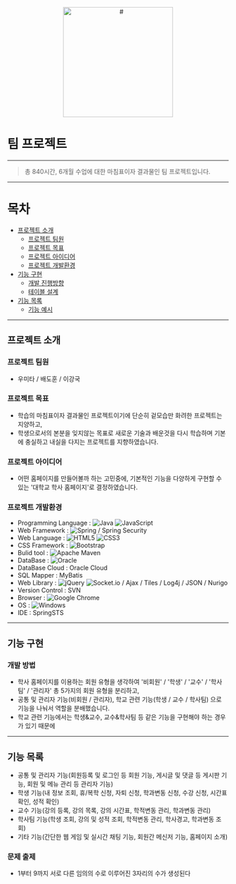 <p align="center">
    <img src="#" alt="#" width="250px">
</p>

# 팀 프로젝트

---

> 총 840시간, 6개월 수업에 대한 마침표이자 결과물인 팀 프로젝트입니다.

---

# 목차

- [프로젝트 소개](#프로젝트-소개)
    - [프로젝트 팀원](#프로젝트-팀원)
    - [프로젝트 목표](#프로젝트-목표)
    - [프로젝트 아이디어](#프로젝트-아이디어)
    - [프로젝트 개발환경](#프로젝트-개발환경)
- [기능 구현](#기능-구현)
    - [개발 진행방향](#개발-방법)
    - [테이블 설계](#테이블-설계)
- [기능 목록](#기능-목록)
    - [기능 예시](#기능-예시)

---

## 프로젝트 소개

### 프로젝트 팀원

- 우미타 / 배도훈 / 이강국

### 프로젝트 목표

- 학습의 마침표이자 결과물인 프로젝트이기에 단순히 겉모습만 화려한 프로젝트는 지양하고,
- 학생으로서의 본분을 잊지않는 목표로 새로운 기술과 배운것을 다시 학습하며 기본에 충실하고 내실을 다지는 프로젝트를 지향하였습니다.

### 프로젝트 아이디어

- 어떤 홈페이지를 만들어볼까 하는 고민중에, 기본적인 기능을 다양하게 구현할 수 있는 '대학교 학사 홈페이지'로 결정하였습니다.

### 프로젝트 개발환경

- Programming Language : ![Java](https://img.shields.io/badge/java-%23ED8B00.svg?style=for-the-badge&logo=java&logoColor=white) ![JavaScript](https://img.shields.io/badge/javascript-%23323330.svg?style=for-the-badge&logo=javascript&logoColor=%23F7DF1E)
- Web Framework : ![Spring](https://img.shields.io/badge/spring-%236DB33F.svg?style=for-the-badge&logo=spring&logoColor=white) / Spring Security
- Web Language : ![HTML5](https://img.shields.io/badge/html5-%23E34F26.svg?style=for-the-badge&logo=html5&logoColor=white) ![CSS3](https://img.shields.io/badge/css3-%231572B6.svg?style=for-the-badge&logo=css3&logoColor=white)
- CSS Framework : ![Bootstrap](https://img.shields.io/badge/bootstrap-%23563D7C.svg?style=for-the-badge&logo=bootstrap&logoColor=white)
- Bulid tool : ![Apache Maven](https://img.shields.io/badge/Apache%20Maven-C71A36?style=for-the-badge&logo=Apache%20Maven&logoColor=white)
- DataBase : ![Oracle](https://img.shields.io/badge/Oracle-F80000?style=for-the-badge&logo=oracle&logoColor=white)
- DataBase Cloud : Oracle Cloud
- SQL Mapper : MyBatis
- Web Library : ![jQuery](https://img.shields.io/badge/jquery-%230769AD.svg?style=for-the-badge&logo=jquery&logoColor=white) ![Socket.io](https://img.shields.io/badge/Socket.io-black?style=for-the-badge&logo=socket.io&badgeColor=010101) / Ajax / Tiles / Log4j / JSON / Nurigo
- Version Control : SVN
- Browser : ![Google Chrome](https://img.shields.io/badge/Google%20Chrome-4285F4?style=for-the-badge&logo=GoogleChrome&logoColor=white)
- OS : ![Windows](https://img.shields.io/badge/Windows-0078D6?style=for-the-badge&logo=windows&logoColor=white)
- IDE : SpringSTS

---

## 기능 구현

### 개발 방법

- 학사 홈페이지를 이용하는 회원 유형을 생각하여 '비회원' / '학생' / '교수' / '학사팀' / '관리자' 총 5가지의 회원 유형을 분리하고,
- 공통 및 관리자 기능(비회원 / 관리자), 학교 관련 기능(학생 / 교수 / 학사팀) 으로 기능을 나눠서 역할을 분배했습니다.
- 학교 관련 기능에서는 학생&교수, 교수&학사팀 등 같은 기능을 구현해야 하는 경우가 있기 때문에 

---

## 기능 목록

- 공통 및 관리자 기능(회원등록 및 로그인 등 회원 기능, 게시글 및 댓글 등 게시판 기능, 회원 및 메뉴 관리 등 관리자 기능)
- 학생 기능(내 정보 조회, 휴/복학 신청, 자퇴 신청, 학과변동 신청, 수강 신청, 시간표 확인, 성적 확인)
- 교수 기능(강의 등록, 강의 목록, 강의 시간표, 학적변동 관리, 학과변동 관리)
- 학사팀 기능(학생 조회, 강의 및 성적 조회, 학적변동 관리, 학사경고, 학과변동 조회)
- 기타 기능(간단한 웹 게임 및 실시간 채팅 기능, 회원간 메신저 기능, 홈페이지 소개)

### 문제 출제

- 1부터 9까지 서로 다른 임의의 수로 이루어진 3자리의 수가 생성된다
